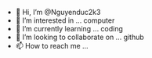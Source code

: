 - 👋 Hi, I’m @Nguyenduc2k3
- 👀 I’m interested in ... computer
- 🌱 I’m currently learning ... coding
- 💞️ I’m looking to collaborate on ... github
- 📫 How to reach me ...

<!---
Nguyenduc2k3/Nguyenduc2k3 is a ✨ special ✨ repository because its `README.md` (this file) appears on your GitHub profile.
You can click the Preview link to take a look at your changes.
--->


